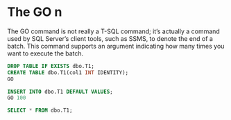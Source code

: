# The GO n

The GO command is not really a T-SQL command; it’s actually a command used by SQL Server’s client tools, such as SSMS, to denote the end of a batch. This command supports an argument indicating how many times you want to execute the batch.

```sql
DROP TABLE IF EXISTS dbo.T1;
CREATE TABLE dbo.T1(col1 INT IDENTITY);
GO

INSERT INTO dbo.T1 DEFAULT VALUES;
GO 100

SELECT * FROM dbo.T1;
```